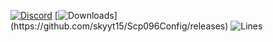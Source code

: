 [![Discord](https://img.shields.io/discord/947849283514814486?color=%235865F2&label=Discord&style=for-the-badge)](https://discord.gg/exGDTaZweY) [![Downloads](https://img.shields.io/github/downloads/Michal78900/MapEditorReborn[/total?color=brown&label=Downloads&style=for-the-badge](https://shields.io/github/downloads/skyyt15/Scp096Config/total?color=brown&label=Downloads&style=for-the-badge))](https://github.com/skyyt15/Scp096Config/releases) ![Lines]([https://img.shields.io/tokei/lines/github/Michal78900/MapEditorReborn?style=for-the-badge](https://img.shields.io/tokei/lines/github/skyyt15/Scp096Config?style=for-the-badge))
